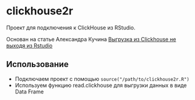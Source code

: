 # clickhouse2r

Проект для подключения к ClickHouse из RStudio.

Основан на статье Александра Кучина [Выгрузка из Clickhouse не выходя из Rstudio](https://wiki.yandex-team.ru/users/alexkucin/Vygruzka-iz-Clickhouse-ne-vyxodja-iz-Rstudio/)

## Использование
  * Подключаем проект с помощью `source("/path/to/clickhouse2r.R")`
  * Используем функцию read.clickhouse для выгрузки данных в виде Data Frame